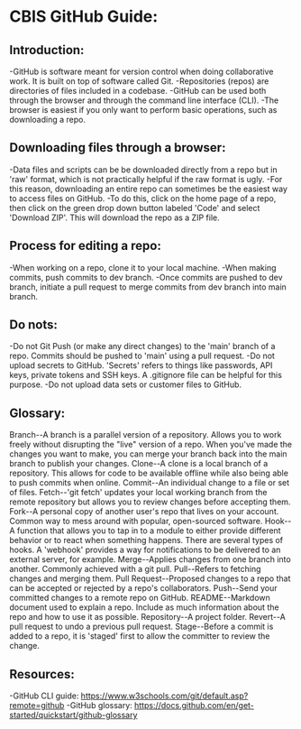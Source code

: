# CBIS GitHub Guide:

## Introduction:
-GitHub is software meant for version control when doing collaborative work. It is built on top of software called Git.
-Repositories (repos) are directories of files included in a codebase. 
-GitHub can be used both through the browser and through the command line interface (CLI). 
-The browser is easiest if you only want to perform basic operations, such as downloading a repo.

## Downloading files through a browser:
-Data files and scripts can be be downloaded directly from a repo but in 'raw' format, which is not practically helpful if the raw format is ugly.
-For this reason, downloading an entire repo can sometimes be the easiest way to access files on GitHub.
-To do this, click on the home page of a repo, then click on the green drop down button labeled 'Code' and select 'Download ZIP'. This will download the repo as a ZIP file.

## Process for editing a repo:
-When working on a repo, clone it to your local machine.
-When making commits, push commits to dev branch.
-Once commits are pushed to dev branch, initiate a pull request to merge commits from dev branch into main branch.

## Do nots:
-Do not Git Push (or make any direct changes) to the 'main' branch of a repo. Commits should be pushed to 'main' using a pull request.
-Do not upload secrets to GitHub. 'Secrets' refers to things like passwords, API keys, private tokens and SSH keys. A .gitignore file can be helpful for this purpose.
-Do not upload data sets or customer files to GitHub.

## Glossary:
Branch--A branch is a parallel version of a repository. Allows you to work freely without disrupting the "live" version of a repo. When you've made the changes you want to make, you can merge your branch back into the main branch to publish your changes.
Clone--A clone is a local branch of a repository. This allows for code to be available offline while also being able to push commits when online.
Commit--An individual change to a file or set of files.
Fetch--'git fetch' updates your local working branch from the remote repository but allows you to review changes before accepting them.
Fork--A personal copy of another user's repo that lives on your account. Common way to mess around with popular, open-sourced software.
Hook--A function that allows you to tap in to a module to either provide different behavior or to react when something happens. There are several types of hooks. A 'webhook' provides a way for notifications to be delivered to an external server, for example.
Merge--Applies changes from one branch into another. Commonly achieved with a git pull.
Pull--Refers to fetching changes and merging them.
Pull Request--Proposed changes to a repo that can be accepted or rejected by a repo's collaborators.
Push--Send your committed changes to a remote repo on GitHub. 
README--Markdown document used to explain a repo. Include as much information about the repo and how to use it as possible.
Repository--A project folder.
Revert--A pull request to undo a previous pull request.
Stage--Before a commit is added to a repo, it is 'staged' first to allow the committer to review the change.

## Resources:
-GitHub CLI guide: https://www.w3schools.com/git/default.asp?remote=github
-GitHub glossary: https://docs.github.com/en/get-started/quickstart/github-glossary
